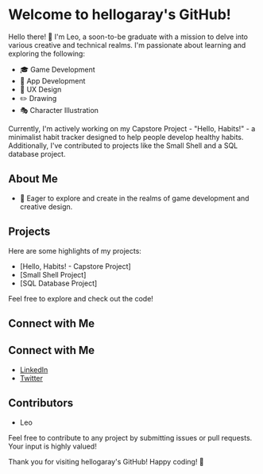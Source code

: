 # Welcome to hellogaray's GitHub!

Hello there! 👋 I'm Leo, a soon-to-be graduate with a mission to delve into various creative and technical realms. I'm passionate about learning and exploring the following:

- 🎓 Game Development
- 📱 App Development
- 🎨 UX Design
- ✏️ Drawing
- 🎭 Character Illustration

Currently, I'm actively working on my Capstore Project - "Hello, Habits!" - a minimalist habit tracker designed to help people develop healthy habits. Additionally, I've contributed to projects like the Small Shell and a SQL database project.

## About Me

- 🌱 Eager to explore and create in the realms of game development and creative design.

## Projects

Here are some highlights of my projects:

- [Hello, Habits! - Capstore Project]
- [Small Shell Project]
- [SQL Database Project]

Feel free to explore and check out the code!

## Connect with Me

## Connect with Me

- [LinkedIn](https://www.linkedin.com/in/hellogaray/)
- [Twitter](https://twitter.com/hellogaray)


## Contributors

- Leo

Feel free to contribute to any project by submitting issues or pull requests. Your input is highly valued!

Thank you for visiting hellogaray's GitHub! Happy coding! 🚀
